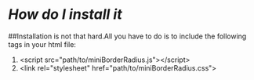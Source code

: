 # _How do I install it_
##Installation is not that hard.All you have to do is to include the following tags in your html file:
1. &lt;script src="path/to/miniBorderRadius.js"&gt;&lt;/script&gt;
2. &lt;link rel="stylesheet" href="path/to/miniBorderRadius.css"&gt;